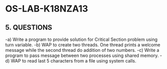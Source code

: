# OS-LAB-K18NZA13
## 5. QUESTIONS
  -a) Write a program to provide solution for Critical Section problem using turn variable.
  -b) WAP to create two threads. One thread prints a welcome message while the second thread do addition of two numbers.
  -c) Write a program to pass message between two processes using shared memory.
  -d) WAP to read last 5 characters from a file using system calls.

